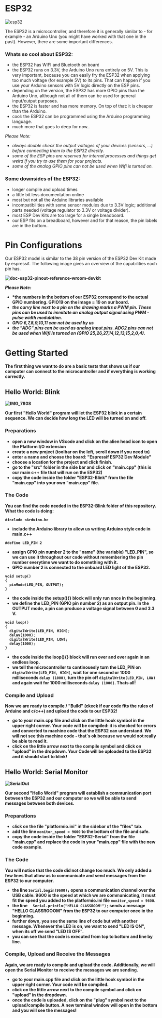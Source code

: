 # ESP32

![esp32](https://github.com/user-attachments/assets/f43872e1-5f64-4dd2-a360-c91a35e8ee3e)

The ESP32 is a microcontroller, and therefore it is generally similar to - for example - an Arduino Uno (you might have worked with that one in the past). However, there are some important differences.

### Whats so cool about ESP32:

- the ESP32 has WIFI and Bluetooth on board
- the ESP32 runs on 3.3V, the Arduino Uno runs entirely on 5V. This is very important, because you can easily fry the ESP32 when applying too much voltage (for example 5V) to its pins. That can happen if you use your Arduino sensors with 5V logic directly on the ESP pins.
- depending on the version, the ESP32 has more GPIO pins than the Arduino Uno, although not all of them can be used for general input/output purposes.
- the ESP32 is faster and has more memory. On top of that: it is cheaper than the Arduino.
- cool: the ESP32 can be programmed using the Arduino programming language.
- much more that goes to deep for now..

*Please Note:* 
- *always double check the output voltages of your devices (sensors, ...) before connecting them to the ESP32 directly.*
- *some of the ESP pins are reserved for internal processes and things get weird if you try to use them for your projects.*
- *some of the analog GPIO pins can not be used when Wifi is turned on.*

### Some downsides of the ESP32:
- longer compile and upload times
- a little bit less documentation online
- most but not all the Arduino libraries available
- incompatibilities with some sensor modules due to 3.3V logic; additional parts needed (voltage regulator to 3.3V or voltage divider).
- most ESP Dev Kits are too large for a single breadboard.
- our ESP fits on a breadboard, however and for that reason, the pin labels are in the bottom..

# Pin Configurations

Our ESP32 model is similar to the 38 pin version of the ESP32 Dev Kit made by espressif. The following image gives an overview of the capabilities each pin has.
<b>

![doc-esp32-pinout-reference-wroom-devkit](https://github.com/user-attachments/assets/1454dd5c-e0d4-4fc4-acd8-fd1eb1b5e7ae)

*Please Note:*
- *the numbers in the bottom of our ESP32 correspond to the actual GPIO numbering. GPIO19 on the image = 19 on our board.
- *the curvy line next to a pin on the drawing marks a PWM pin. These pins can be used to immitate an analog output signal using PWM - pulse width modulation.*
- *GPIO 6,7,8,9,10,11 can not be used by us*
- *the "ADC" pins can be used as analog input pins. ADC2 pins can not be used when Wifi is turned on (GPIO 25,26,27,14,12,13,15,2,0,4).*

# Getting Started

The first thing we want to do are a basic tests that shows us if our computer can connect to the microcontroller and if everything is working correctly. 

## Hello World: Blink

![IMG_7808](https://github.com/user-attachments/assets/e7033a8f-7dae-4b0c-a2fe-ad56e2c33116)

Our first "Hello World" program will let the ESP32 blink in a certain sequence. We can decide how long the LED will be turned on and off.

### Preparations
- open a new window in VScode and click on the alien head icon to open the Platform I/O extension
- create a new project (toolbar on the left, scroll down if you need to)
- enter a name and choose the board: "Espressif ESP32 Dev Module"
- choose a location for the project and click finish.
- go to the "src" folder in the side bar and click on "main.cpp" (this is our main c++ file that will run on the ESP32)
- copy the code inside the folder "ESP32-Blink" from the file "main.cpp" into your own "main.cpp" file.

### The Code
You can find the code needed in the ESP32-Blink folder of this repository. What the code is doing:

`
#include <Arduino.h>
`
- include the Arduino library to allow us writing Arduino style code in main.c++

`
#define LED_PIN 2
`
- assign GPIO pin number 2 to the "name" (the variable) "LED_PIN", so we can use it throughout our code without remembering the pin number everytime we want to do something with it.
- GPIO number 2 is connected to the onboard LED light of the ESP32.

```
void setup()
{
  pinMode(LED_PIN, OUTPUT);
}
```
- the code inside the setup(){} block will only run once in the beginning.
- we define the LED_PIN (GPIO pin number 2) as an output pin. In the OUTPUT mode, a pin can produce a voltage signal between 0 and 3.3 V.

```
void loop()
{
  digitalWrite(LED_PIN, HIGH);
  delay(1000);
  digitalWrite(LED_PIN, LOW);
  delay(1000);
}
```
- the code inside the loop(){} block will run over and over again in an endless loop.
- we tell the microcontroller to continouesly turn the LED_PIN on `digitalWrite(LED_PIN, HIGH)`, wait for one second or 1000 milliseconds `delay (1000)`, turn the pin off `digitalWrite(LED_PIN, LOW)` and again wait for 1000 milliseconds `delay (1000)`. Thats all!

### Compile and Upload

Now we are ready to compile / "Build" (ckeck if our code fits the rules of Arduino and c/c++) and upload the code to our ESP32!

- go to your main.cpp file and click on the little hook symbol in the upper right corner. Your code will be compiled: it is checked for errors and converted to machine code that the ESP32 can understand. We will not see this machine code - that`s ok because we would not really be able to read it.
- click on the little arrow next to the compile symbol and click on "upload" in the dropdown. Your Code will be uploaded to the ESP32 and it should start to blink! 


## Hello World: Serial Monitor

![SerialOut](https://github.com/user-attachments/assets/e793218f-48bf-46eb-8fd2-d4206fadf262)


Our second "Hello World" program will establish a communication port between the ESP32 and our computer so we will be able to send messages between both devices.

### Preparations
- click on the file "platformio.ini" in the sidebar of the "files" tab.
- add the line `monitor_speed = 9600` to the bottom of the file and safe.
- copy the code inside the folder "ESP32-Serial" from the file "main.cpp" and replace the code in your "main.cpp" file with the new code example.

### The Code 

You will notice that the code did not change too much. We only added a few lines that allow us to communicate and send messages from the ESP32 to our computer.

- the line `Serial.begin(9600);` opens a communication channel over the USB cable. 9600 is the speed at which we are communicating, it must fit the speed you added to the platformio.ini file `monitor_speed = 9600`.
- the line `  Serial.println("HELLO CLASSROOM!");` sends a message "HELLO CLASSROOOM" from the ESP32 to our computer once in the beginning.
- further down, you see the same line of code but with another message. Whenever the LED is on, we want to send "LED IS ON", when its off we send "LED IS OFF".
- you can see that the code is executed from top to bottom and line by line.

### Compile, Upload and Receive the Messages

Again, we are ready to compile and upload the code. Additionally, we will open the Serial Monitor to receive the messages we are sending.

- go to your main.cpp file and click on the little hook symbol in the upper right corner. Your code will be compiled.
- click on the little arrow next to the compile symbol and click on "upload" in the dropdown.
- once the code is uploaded, click on the "plug" symbol next to the upload/compile button. A new terminal window will open in the bottom and you will see the messages!


